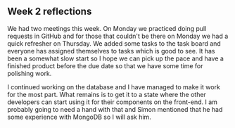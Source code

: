 ## Week 2 reflections

We had two meetings this week. On Monday we practiced doing pull requests in GitHub and for those that couldn't be there on Monday we had a quick refresher on Thursday. We added some tasks to the task board and everyone has assigned themselves to tasks which is good to see. It has been a somewhat slow start so I hope we can pick up the pace and have a finished product before the due date so that we have some time for polishing work.

I continued working on the database and I have managed to make it work for the most part. What remains is to get it to a state where the other developers can start using it for their components on the front-end. I am probably going to need a hand with that and Simon mentioned that he had some experience with MongoDB so I will ask him.